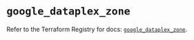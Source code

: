 # `google_dataplex_zone`

Refer to the Terraform Registry for docs: [`google_dataplex_zone`](https://registry.terraform.io/providers/hashicorp/google/5.17.0/docs/resources/dataplex_zone).
